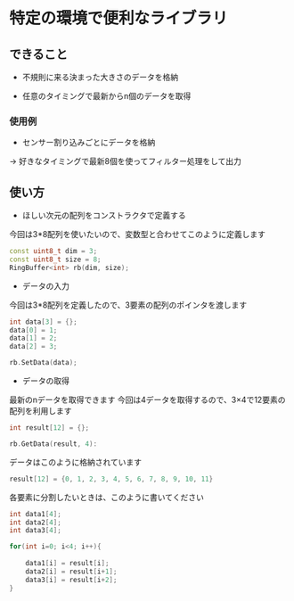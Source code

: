 # 特定の環境で便利なライブラリ

## できること

- 不規則に来る決まった大きさのデータを格納

- 任意のタイミングで最新からn個のデータを取得

### 使用例

- センサー割り込みごとにデータを格納
  
→ 好きなタイミングで最新8個を使ってフィルター処理をして出力
## 使い方

- ほしい次元の配列をコンストラクタで定義する

今回は3*8配列を使いたいので、変数型と合わせてこのように定義します
```cpp
const uint8_t dim = 3;
const uint8_t size = 8;
RingBuffer<int> rb(dim, size);
```

- データの入力

今回は3*8配列を定義したので、3要素の配列のポインタを渡します
```cpp
int data[3] = {};
data[0] = 1;
data[1] = 2;
data[2] = 3;

rb.SetData(data);
```

- データの取得

最新のnデータを取得できます
今回は4データを取得するので、3×4で12要素の配列を利用します

```cpp
int result[12] = {};

rb.GetData(result, 4):
```

データはこのように格納されています
```cpp
result[12] = {0, 1, 2, 3, 4, 5, 6, 7, 8, 9, 10, 11}
```

各要素に分割したいときは、このように書いてください
```cpp
int data1[4];
int data2[4];
int data3[4];

for(int i=0; i<4; i++){
    
    data1[i] = result[i];
    data2[i] = result[i+1];
    data3[i] = result[i+2];
}
```
